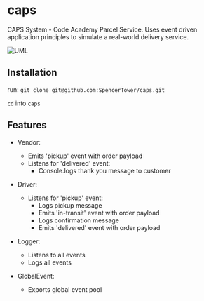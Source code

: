 # caps

CAPS System - Code Academy Parcel Service. Uses event driven application principles to simulate a real-world delivery service.

![UML](UML.png)

## Installation

run: `git clone git@github.com:SpencerTower/caps.git`

`cd` into `caps`

## Features

- Vendor:
  - Emits 'pickup' event with order payload
  - Listens for 'delivered' event:
    - Console.logs thank you message to customer
  
- Driver:
  - Listens for 'pickup' event:
    - Logs pickup message
    - Emits 'in-transit' event with order payload
    - Logs confirmation message
    - Emits 'delivered' event with order payload

- Logger:
  - Listens to all events
  - Logs all events

- GlobalEvent:
  - Exports global event pool